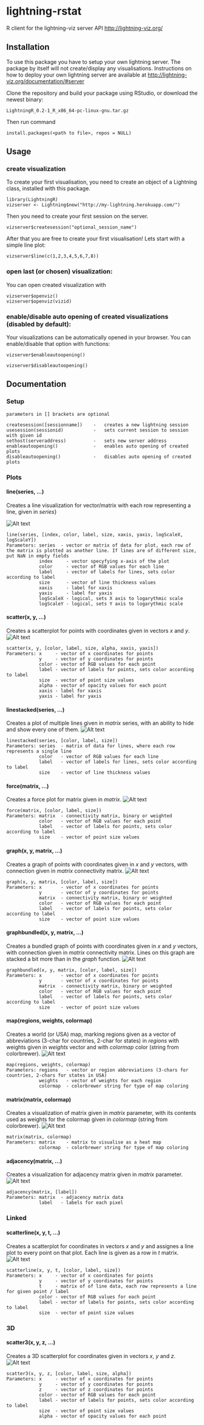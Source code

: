 # lightning-rstat
R client for the lightning-viz server API http://lightning-viz.org/

## Installation

To use this package you have to setup your own lightning server. The package by itself will not create/display any visualisations. Instructions on how to deploy your own lightning server are available at http://lightning-viz.org/documentation/#server

Clone the repository and build your package using RStudio, or download the newest binary:

```
LightningR_0.2-1_R_x86_64-pc-linux-gnu.tar.gz
```

Then run command

```
install.packages(<path to file>, repos = NULL)
```
## Usage
### create visualization
To create your first visualisation, you need to create an object of a Lightning class, installed with this package.
```
library(LightningR)
vizserver <- Lightning$new("http://my-lightning.herokuapp.com/")
```
Then you need to create your first session on the server.
```
vizserver$createsession("optional_session_name")
```
After that you are free to create your first visualisation! Lets start with a simple line plot:

```
vizserver$line(c(1,2,3,4,5,6,7,8))
```
### open last (or chosen) visualization:
You can open created visualization with
```
vizserver$openviz()
vizserver$openviz(vizid)
```
### enable/disable auto opening of created visualizations (disabled by default):
Your visualizations can be automatically opened in your browser. You can enable/disable that option with functions:
```
vizserver$enableautoopening()
```
```
vizserver$disableautoopening()
```

## Documentation

### Setup

```
parameters in [] brackets are optional
```
```
createsession([sessionname])    -   creates a new lightning session
usesession(sessionid)           -   sets current session to session with given id
sethost(serveraddress)          -   sets new server address
enableautoopening()             -   enables auto opening of created plots
disableautoopening()            -   disables auto opening of created plots
```
### Plots

#### line(series, ...)
Creates a line visualization for vector/matrix with each row representing a line, given in *series*}

![Alt text](/../screenshots/plots/line.png?raw=true)
```
line(series, [index, color, label, size, xaxis, yaxis, logScaleX, logScaleY])
Parameters: series  - vector or matrix of data for plot, each row of the matrix is plotted as another line. If lines are of different size, put NaN in empty fields
            index     - vector specyfying x-axis of the plot
            color     - vector of RGB values for each line
            label     - vector of labels for lines, sets color according to label
            size      - vector of line thickness values
            xaxis     - label for xaxis
            yaxis     - label for yaxis
            logScaleX - logical, sets X axis to logarythmic scale
            logScaleY - logical, sets Y axis to logarythmic scale
```
#### scatter(x, y, ...)
Creates a scatterplot for points with coordinates given in vectors *x* and *y*.
![Alt text](/../screenshots/plots/scatter.png?raw=true)
```
scatter(x, y, [color, label, size, alpha, xaxis, yaxis])
Parameters: x     - vector of x coordinates for points
            y     - vector of y coordinates for points
            color - vector of RGB values for each point
            label - vector of labels for points, sets color according to label
            size  - vector of point size values
            alpha - vector of opacity values for each point
            xaxis - label for xaxis
            yaxis - label for yaxis
```
#### linestacked(series, ...)
Creates a plot of multiple lines given in *matrix* series, with an ability to hide and show every one of them.
![Alt text](/../screenshots/plots/linestacked.png?raw=true)
```
linestacked(series, [color, label, size])
Parameters: series  - matrix of data for lines, where each row represents a single line
            color   - vector of RGB values for each line
            label   - vector of labels for lines, sets color according to label
            size    - vector of line thickness values
```
#### force(matrix, ...)
Creates a force plot for matrix given in *matrix*.
![Alt text](/../screenshots/plots/force.png?raw=true)
```
force(matrix, [color, label, size])
Parameters: matrix  - connectivity matrix, binary or weighted
            color   - vector of RGB values for each point
            label   - vector of labels for points, sets color according to label
            size    - vector of point size values
```
#### graph(x, y, matrix, ...)
Creates a graph of points with coordinates given in *x* and *y* vectors, with connection given in *matrix* connectivity matrix.
![Alt text](/../screenshots/plots/graph.png?raw=true)
```
graph(x, y, matrix, [color, label, size])
Parameters: x       - vector of x coordinates for points
            y       - vector of y coordinates for points
            matrix  - connectivity matrix, binary or weighted
            color   - vector of RGB values for each point
            label   - vector of labels for points, sets color according to label
            size    - vector of point size values
```
#### graphbundled(x, y, matrix, ...)
Creates a bundled graph of points with coordinates given in *x* and *y* vectors, with connection given in *matrix* connectivity matrix. Lines on this graph are stacked a bit more than in the *graph* function.
![Alt text](/../screenshots/plots/graphbundled.png?raw=true)
```
graphbundled(x, y, matrix, [color, label, size])
Parameters: x       - vector of x coordinates for points
            y       - vector of x coordinates for points
            matrix  - connectivity matrix, binary or weighted
            color   - vector of RGB values for each point
            label   - vector of labels for points, sets color according to label
            size    - vector of point size values
```
#### map(regions, weights, colormap)
Creates a world (or USA) map, marking regions given as a vector of abbreviations (3-char for countries, 2-char for states) in *regions* with weights given in *weights* vector and with *colormap* color (string from colorbrewer).
![Alt text](/../screenshots/plots/map.png?raw=true)
```
map(regions, weights, colormap)
Parameters: regions   - vector or region abbreviations (3-chars for countries, 2-chars for states in USA)
            weights   - vector of weights for each region
            colormap  - colorbrewer string for type of map coloring
```
#### matrix(matrix, colormap)
Creates a visualization of matrix given in *matrix* parameter, with its contents used as weights for the colormap given in *colormap* (string from colorbrewer).
![Alt text](/../screenshots/plots/matrix.png?raw=true)
```
matrix(matrix, colormap)
Parameters: matrix    - matrix to visualise as a heat map
            colormap  - colorbrewer string for type of map coloring
```
#### adjacency(matrix, ...)
Creates a visualization for adjacency matrix given in *matrix* parameter.
![Alt text](/../screenshots/plots/adjacency.png?raw=true)
```
adjacency(matrix, [label])
Parameters: matrix  - adjacency matrix data
            label   - labels for each pixel
```

### Linked

#### scatterline(x, y, t, ...)
Creates a scatterplot for coordinates in vectors *x* and *y* and assignes a line plot to every point on that plot. Each line is given as a row in *t* matrix.
![Alt text](/../screenshots/plots/scatterline.png?raw=true)
```
scatterline(x, y, t, [color, label, size])
Parameters: x     - vector of x coordinates for points
            y     - vector of y coordinates for points
            t     - matrix of of line data, each row represents a line for given point / label
            color - vector of RGB values for each point
            label - vector of labels for points, sets color according to label
            size  - vector of point size values

```

### 3D

#### scatter3(x, y, z, ...)
Creates a 3D scatterplot for coordinates given in vectors *x*, *y* and *z*.
![Alt text](/../screenshots/plots/scatter3.png?raw=true)
```
scatter3(x, y, z, [color, label, size, alpha])
Parameters: x     - vector of x coordinates for points
            y     - vector of y coordinates for points
            z     - vector of z coordinates for points
            color - vector of RGB values for each point
            label - vector of labels for points, sets color according to label
            size  - vector of point size values
            alpha - vector of opacity values for each point
```
